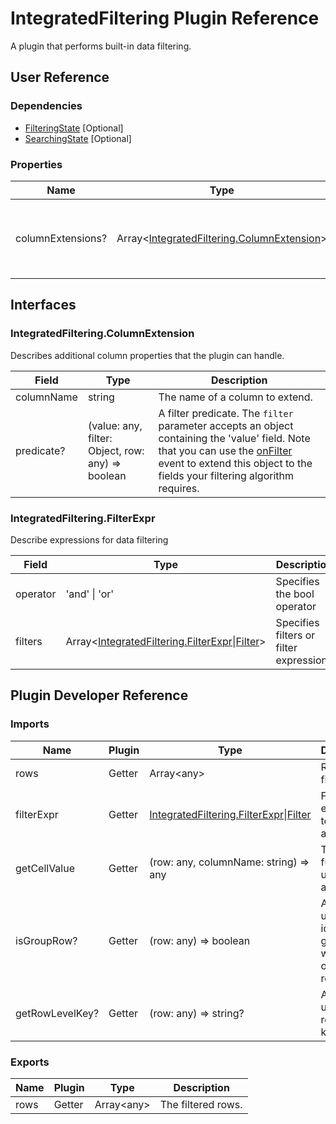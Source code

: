 # IntegratedFiltering Plugin Reference

A plugin that performs built-in data filtering.

## User Reference

### Dependencies

- [FilteringState](filtering-state.md) [Optional]
- [SearchingState](searching-state.md) [Optional]

### Properties

Name | Type | Default | Description
-----|------|---------|------------
columnExtensions? | Array&lt;[IntegratedFiltering.ColumnExtension](#integratedfilteringcolumnextension)&gt; | | Additional column properties that the plugin can handle.

## Interfaces

### IntegratedFiltering.ColumnExtension

Describes additional column properties that the plugin can handle.

Field | Type | Description
------|------|------------
columnName | string | The name of a column to extend.
predicate? | (value: any, filter: Object, row: any) => boolean | A filter predicate. The `filter` parameter accepts an object containing the 'value' field. Note that you can use the [onFilter](table-filter-row.md#tablefiltercellprop) event to extend this object to the fields your filtering algorithm requires.

### IntegratedFiltering.FilterExpr

Describe expressions for data filtering

Field | Type | Description
------|------|------------
operator | 'and' &#124; 'or' | Specifies the bool operator 
filters | Array&lt;[IntegratedFiltering.FilterExpr](#integratedfilteringfilterexpr)&#124;[Filter](filtering-state.md#filter)&gt;  | Specifies filters or filter expressions

## Plugin Developer Reference

### Imports

Name | Plugin | Type | Description
-----|--------|------|------------
rows | Getter | Array&lt;any&gt; | Rows to be filtered.
filterExpr | Getter | [IntegratedFiltering.FilterExpr](#integratedfilteringfilterexpr)&#124;[Filter](filtering-state.md#filter) | Filters expression to be applied.
getCellValue | Getter | (row: any, columnName: string) => any | The function used to get a cell value.
isGroupRow? | Getter | (row: any) => boolean | A function used to identify a group row within ordinary rows.
getRowLevelKey? | Getter | (row: any) => string? | A function used to get row level key.

### Exports

Name | Plugin | Type | Description
-----|--------|------|------------
rows | Getter | Array&lt;any&gt; | The filtered rows.
